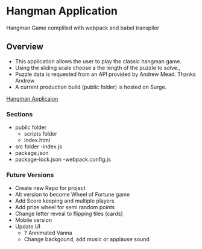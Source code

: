 # Hangman Application
  Hangman Game compliled with webpack and babel transpiler  

## Overview
  - This application allows the user to play the classic hangman game.  
  - Using the sliding scale choose a the length of the puzzle to solve.,
  - Puzzle data is requested from an API provided by Andrew Mead.  Thanks Andrew 
  - A current production build (public folder) is hosted on Surge.

  [Hangman Applicaion](http://www.fretful-title.surge.sh)
  


### Sections

- public folder
  - scripts folder
  - index.html
- src folder
  -index.js
- package.json
- package-lock.json
-webpack.config.js


### Future Versions

- Create new Repo for project
- Alt version to become Wheel of Fortune game
- Add Score keeping and multiple players
- Add prize wheel for semi random points
- Change letter reveal to flipping tiles (cards)
- Mobile version
- Update UI
  - ? Annimated Vanna 
  - Change backgound, add music or applause sound